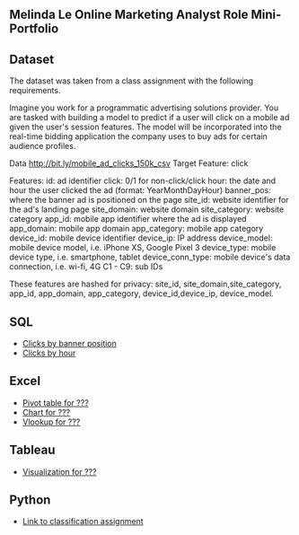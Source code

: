 ## Melinda Le Online Marketing Analyst Role Mini-Portfolio

## Dataset
The dataset was taken from a class assignment with the following requirements.

Imagine you work for a programmatic advertising solutions provider. You are tasked with building a model to predict if a user will click on a mobile ad given the user's session features. The model will be incorporated into the real-time bidding application the company uses to buy ads for certain audience profiles.

Data
http://bit.ly/mobile_ad_clicks_150k_csv
Target Feature: click

Features:
id: ad identifier
click: 0/1 for non-click/click
hour: the date and hour the user clicked the ad (format: YearMonthDayHour)
banner_pos: where the banner ad is positioned on the page
site_id: website identifier for the ad's landing page
site_domain: website domain
site_category: website category
app_id: mobile app identifier where the ad is displayed
app_domain: mobile app domain
app_category: mobile app category
device_id: mobile device identifier
device_ip: IP address
device_model: mobile device model, i.e. iPhone XS, Google Pixel 3
device_type: mobile device type, i.e. smartphone, tablet
device_conn_type: mobile device's data connection, i.e. wi-fi, 4G
C1 - C9: sub IDs

These features are hashed for privacy: site_id, site_domain,site_category, app_id, app_domain, app_category, device_id,device_ip, device_model.

## SQL
+ [Clicks by banner position](https://github_link_to_excel.com)
+ [Clicks by hour](https://github_link_to_excel.com)

## Excel
+ [Pivot table for ???](https://github_link_to_excel.com)
+ [Chart for ???](https://github_link_to_excel.com)
+ [Vlookup for ???](https://github_link_to_excel.com)

## Tableau
+ [Visualization for ???](https://link_to_Tableau_public.com)

## Python
+ [Link to classification assignment](https://github_link_to_notebook.com)
